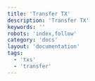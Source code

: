 ```yaml
---
title: 'Transfer TX'
description: 'Transfer TX'
keywords: ''
robots: 'index,follow'
category: 'docs'
layout: 'documentation'
tags:
  - 'txs'
  - 'transfer'
---
```

